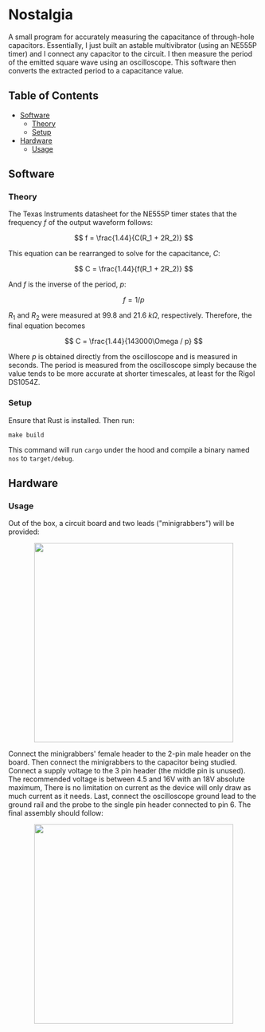 # Nostalgia
A small program for accurately measuring the capacitance of through-hole capacitors. Essentially, I just built
an astable multivibrator (using an NE555P timer) and I connect any capacitor to the circuit. I then measure
the period of the emitted square wave using an oscilloscope. This software then converts the extracted period
to a capacitance value.
## Table of Contents
- [Software](#software)
    - [Theory](#theory)
    - [Setup](#setup)
- [Hardware](#hardware)
    - [Usage](#usage)

## Software
### Theory
The Texas Instruments datasheet for the NE555P timer states that the frequency $f$ of the output waveform
follows:

$$
f = \frac{1.44}{C(R_1 + 2R_2)}
$$

This equation can be rearranged to solve for the capacitance, $C$:

$$
C = \frac{1.44}{f(R_1 + 2R_2)}
$$

And $f$ is the inverse of the period, $p$:

$$
f = 1 / p
$$

$R_1$ and $R_2$ were measured at 99.8 and 21.6 $k\Omega$, respectively. Therefore, the final equation becomes

$$
C = \frac{1.44}{143000\Omega / p}
$$

Where $p$ is obtained directly from the oscilloscope and is measured in seconds. The period is measured from
the oscilloscope simply because the value tends to be more accurate at shorter timescales, at least for the
Rigol DS1054Z.

### Setup
Ensure that Rust is installed. Then run:
```
make build
```
This command will run `cargo` under the hood and compile a binary named `nos` to `target/debug`.

## Hardware
### Usage
Out of the box, a circuit board and two leads ("minigrabbers") will be provided:

<p align="center">
  <img width="400" src=docs/preassembled.png>
</p>

Connect the minigrabbers' female header to the 2-pin male header on the board. Then connect the minigrabbers
to the capacitor being studied. Connect a supply voltage to the 3 pin header (the middle pin is unused). The
recommended voltage is between 4.5 and 16V with an 18V absolute maximum, There is no limitation on current as
the device will only draw as much current as it needs. Last, connect the oscilloscope ground lead to the
ground rail and the probe to the single pin header connected to pin 6. The final assembly should follow:

<p align="center">
  <img width="400" src=docs/assembled.png>
</p>
